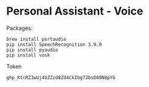 # Personal Assistant - Voice

Packages:
    
    brew install portaudio
    pip install SpeechRecognition 3.9.0
    pip install pyaudio
    pip install vosk

Token
    
    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